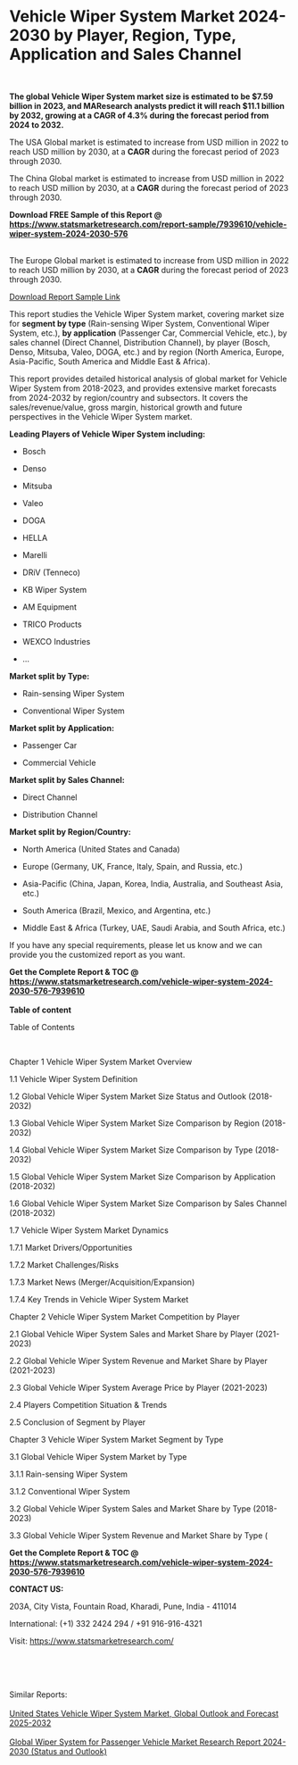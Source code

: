 <h1>Vehicle Wiper System Market 2024-2030 by Player, Region, Type, Application and Sales Channel</h1><br/><p><strong>The global Vehicle Wiper System market size is estimated to be $7.59 billion in 2023, and MAResearch analysts predict it will reach $11.1 billion by 2032, growing at a <strong>CAGR</strong> of 4.3% during the forecast period from 2024 to 2032.</strong></p><p>
 
 The USA Global market is estimated to increase from USD million in 2022 to reach USD million by 2030, at a <strong>CAGR</strong> during the forecast period of 2023 through 2030.</p><p>
 
 The China Global market is estimated to increase from USD million in 2022 to reach USD million by 2030, at a <strong>CAGR</strong> during the forecast period of 2023 through 2030.</p><div><b>Download FREE Sample of this Report @ <a href="https://www.statsmarketresearch.com/download-free-sample/7939610/vehicle-wiper-system-2024-2030-576">https://www.statsmarketresearch.com/report-sample/7939610/vehicle-wiper-system-2024-2030-576</a></b></div><br><p>
 
 The Europe Global market is estimated to increase from USD million in 2022 to reach USD million by 2030, at a <strong>CAGR</strong> during the forecast period of 2023 through 2030.</p><p><a href="https://www.statsmarketresearch.com/download-free-sample/7939610/vehicle-wiper-system-2024-2030-576">Download Report Sample Link</a></p><p>
 
 This report studies the Vehicle Wiper System market, covering market size for <strong>segment by type</strong> (Rain-sensing Wiper System, Conventional Wiper System, etc.), <strong>by application</strong> (Passenger Car, Commercial Vehicle, etc.), by sales channel (Direct Channel, Distribution Channel), by player (Bosch, Denso, Mitsuba, Valeo, DOGA, etc.) and by region (North America, Europe, Asia-Pacific, South America and Middle East & Africa).</p><p>
 
 This report provides detailed historical analysis of global market for Vehicle Wiper System from 2018-2023, and provides extensive market forecasts from 2024-2032 by region/country and subsectors. It covers the sales/revenue/value, gross margin, historical growth and future perspectives in the Vehicle Wiper System market.</p><p>
 
 <strong>Leading Players of Vehicle Wiper System including:</strong></p><p>
 
 </p><ul><p></p><li>Bosch</li><p></p><li>Denso</li><p></p><li>Mitsuba</li><p></p><li>Valeo</li><p></p><li>DOGA</li><p></p><li>HELLA</li><p></p><li>Marelli</li><p></p><li>DRiV (Tenneco)</li><p></p><li>KB Wiper System</li><p></p><li>AM Equipment</li><p></p><li>TRICO Products</li><p></p><li>WEXCO Industries</li><p></p><li>...</li><p></p></ul><p>
 
 </p><p>
 
 <strong>Market split by Type:</strong></p><p>
 
 </p><ul><p></p><li>Rain-sensing Wiper System</li><p></p><li>Conventional Wiper System</li><p></p></ul><p>
 
 </p><p>
 
 <strong>Market split <strong>by Application</strong>:</strong></p><p>
 
 </p><ul><p></p><li>Passenger Car</li><p></p><li>Commercial Vehicle</li><p></p></ul><p>
 
 </p><p>
 
 <strong>Market split by Sales Channel:</strong></p><p>
 
 </p><ul><p></p><li>Direct Channel</li><p></p><li>Distribution Channel</li><p></p></ul><p>
 
 </p><p>
 
 <strong>Market split by Region/Country:</strong></p><p>
 
 </p><ul><p></p><li>North America (United States and Canada)</li><p></p><li>Europe (Germany, UK, France, Italy, Spain, and Russia, etc.)</li><p></p><li>Asia-Pacific (China, Japan, Korea, India, Australia, and Southeast Asia, etc.)</li><p></p><li>South America (Brazil, Mexico, and Argentina, etc.)</li><p></p><li>Middle East & Africa (Turkey, UAE, Saudi Arabia, and South Africa, etc.)</li><p></p></ul><p>
 
 </p><p>
 
 If you have any special requirements, please let us know and we can provide you the customized report as you want.</p><div><b>Get the Complete Report & TOC @ <a href="https://www.statsmarketresearch.com/vehicle-wiper-system-2024-2030-576-7939610">https://www.statsmarketresearch.com/vehicle-wiper-system-2024-2030-576-7939610</a></b></div><br><b>Table of content</b><p>Table of Contents<br />
 
 <br />
 
 Chapter 1 Vehicle Wiper System Market Overview<br />
 
  1.1 Vehicle Wiper System Definition<br />
 
  1.2 Global Vehicle Wiper System Market Size Status and Outlook (2018-2032)<br />
 
  1.3 Global Vehicle Wiper System Market Size Comparison by Region (2018-2032)<br />
 
  1.4 Global Vehicle Wiper System Market Size Comparison by Type (2018-2032)<br />
 
  1.5 Global Vehicle Wiper System Market Size Comparison by Application (2018-2032)<br />
 
  1.6 Global Vehicle Wiper System Market Size Comparison by Sales Channel (2018-2032)<br />
 
  1.7 Vehicle Wiper System Market Dynamics<br />
 
  1.7.1 Market Drivers/Opportunities<br />
 
  1.7.2 Market Challenges/Risks<br />
 
  1.7.3 Market News (Merger/Acquisition/Expansion)<br />
 
  1.7.4 Key Trends in Vehicle Wiper System Market<br />
 
 Chapter 2 Vehicle Wiper System Market Competition by Player<br />
 
  2.1 Global Vehicle Wiper System Sales and Market Share by Player (2021-2023)<br />
 
  2.2 Global Vehicle Wiper System Revenue and Market Share by Player (2021-2023)<br />
 
  2.3 Global Vehicle Wiper System Average Price by Player (2021-2023)<br />
 
  2.4 Players Competition Situation & Trends<br />
 
  2.5 Conclusion of Segment by Player<br />
 
 Chapter 3 Vehicle Wiper System Market Segment by Type<br />
 
  3.1 Global Vehicle Wiper System Market by Type<br />
 
  3.1.1 Rain-sensing Wiper System<br />
 
  3.1.2 Conventional Wiper System<br />
 
  3.2 Global Vehicle Wiper System Sales and Market Share by Type (2018-2023)<br />
 
  3.3 Global Vehicle Wiper System Revenue and Market Share by Type (<br><div><b>Get the Complete Report & TOC @ <a href="https://www.statsmarketresearch.com/vehicle-wiper-system-2024-2030-576-7939610">https://www.statsmarketresearch.com/vehicle-wiper-system-2024-2030-576-7939610</a></b></div></p>
 
 <b>CONTACT US:</b><br>
 
 203A, City Vista, Fountain Road, Kharadi, Pune, India - 411014 <br>
 
 International: (+1) 332 2424 294 / +91 916-916-4321<br>
 
 Visit: <a href="https://www.statsmarketresearch.com/">https://www.statsmarketresearch.com/</a>
 
 <br>
 
 <br><br>Similar Reports: <br><br><a href="https://www.statsmarketresearch.com/global-united-states-vehicle-wiper-system-forecast-2025-2032-339-8030832">United States Vehicle Wiper System Market, Global Outlook and Forecast 2025-2032</a><br><br><a href="https://www.statsmarketresearch.com/global-wiper-system-for-passenger-vehicle-2024-2030-725-7944162">Global Wiper System for Passenger Vehicle Market Research Report 2024-2030 (Status and Outlook)</a><br><br>